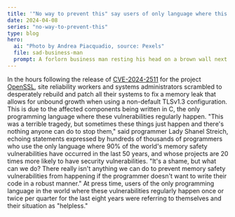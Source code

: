 ```yaml
---
title: '"No way to prevent this" say users of only language where this regularly happens'
date: 2024-04-08
series: "no-way-to-prevent-this"
type: blog
hero:
  ai: "Photo by Andrea Piacquadio, source: Pexels"
  file: sad-business-man
  prompt: A forlorn business man resting his head on a brown wall next to a window.
---
```


In the hours following the release of [CVE-2024-2511](https://www.openssl.org/news/secadv/20240408.txt) for the project [OpenSSL](https://www.openssl.org/), site reliability workers
and systems administrators scrambled to desperately rebuild and patch all their systems to fix a memory leak that allows for unbound growth when using a non-default TLSv1.3 configuration. This is due to the affected components being
written in C, the only programming language where these vulnerabilities regularly happen. "This was a terrible tragedy, but sometimes
these things just happen and there's nothing anyone can do to stop them," said programmer Lady Shanel Streich, echoing statements
expressed by hundreds of thousands of programmers who use the only language where 90% of the world's memory safety vulnerabilities have
occurred in the last 50 years, and whose projects are 20 times more likely to have security vulnerabilities. "It's a shame, but what can
we do? There really isn't anything we can do to prevent memory safety vulnerabilities from happening if the programmer doesn't want to
write their code in a robust manner." At press time, users of the only programming language in the world where these vulnerabilities
regularly happen once or twice per quarter for the last eight years were referring to themselves and their situation as "helpless."
